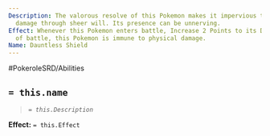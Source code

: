 ```yaml
---
Description: The valorous resolve of this Pokemon makes it impervious to physical
  damage through sheer will. Its presence can be unnerving.
Effect: Whenever this Pokemon enters battle, Increase 2 Points to its Defense. Outside
  of battle, this Pokemon is immune to physical damage.
Name: Dauntless Shield
---
```


#PokeroleSRD/Abilities

## `= this.name`

> *`= this.Description`*

**Effect:** `= this.Effect`